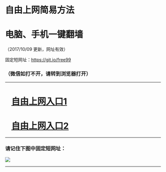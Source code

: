 ﻿# 自由上网简易方法

# 电脑、手机一键翻墙

（2017/10/09 更新，网址有效）

固定短网址：https://git.io/free99

### （微信如打不开，请转到浏览器打开）


***





# &nbsp;&nbsp; <a href="http://ft629814058.fwq-tz-1001.info/fwqtz01.html?t=100900129422 " target="_blank">自由上网入口1</a>
# &nbsp;&nbsp; <a href="http://ft388927648.fwq-tz-1002.info/fwqtz02.html?t=1009001905 " target="_blank">自由上网入口2</a>
***

### 请记住下图中固定短网址：

<img src="https://s3-us-west-2.amazonaws.com/fwq-1001/yjfq-20170905okok.png" /> 


***

